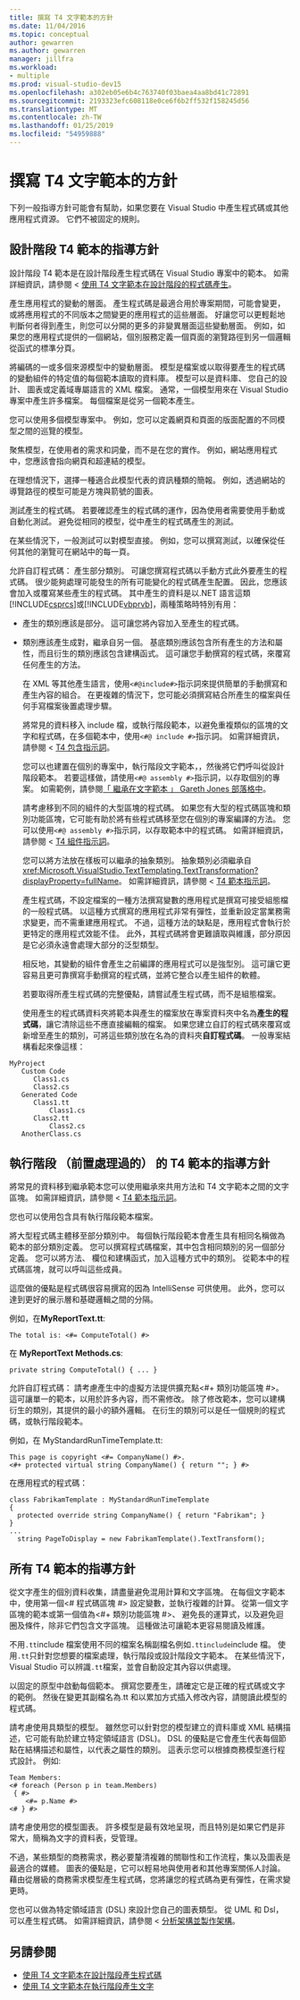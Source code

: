 ```yaml
---
title: 撰寫 T4 文字範本的方針
ms.date: 11/04/2016
ms.topic: conceptual
author: gewarren
ms.author: gewarren
manager: jillfra
ms.workload:
- multiple
ms.prod: visual-studio-dev15
ms.openlocfilehash: a302eb05e6b4c763740f03baea4aa8bd41c72891
ms.sourcegitcommit: 2193323efc608118e0ce6f6b2ff532f158245d56
ms.translationtype: MT
ms.contentlocale: zh-TW
ms.lasthandoff: 01/25/2019
ms.locfileid: "54959888"
---
```

# <a name="guidelines-for-writing-t4-text-templates"></a>撰寫 T4 文字範本的方針
下列一般指導方針可能會有幫助，如果您要在 Visual Studio 中產生程式碼或其他應用程式資源。 它們不被固定的規則。

## <a name="guidelines-for-design-time-t4-templates"></a>設計階段 T4 範本的指導方針
 設計階段 T4 範本是在設計階段產生程式碼在 Visual Studio 專案中的範本。 如需詳細資訊，請參閱 <<c0> [ 使用 T4 文字範本在設計階段的程式碼產生](../modeling/design-time-code-generation-by-using-t4-text-templates.md)。

 產生應用程式的變動的層面。
產生程式碼是最適合用於專案期間，可能會變更，或將應用程式的不同版本之間變更的應用程式的這些層面。 好讓您可以更輕鬆地判斷何者得到產生，則您可以分開的更多的非變異層面這些變動層面。 例如，如果您的應用程式提供的一個網站，個別服務定義一個頁面的瀏覽路徑到另一個邏輯從函式的標準分頁。

 將編碼的一或多個來源模型中的變動層面。
模型是檔案或以取得要產生的程式碼的變動組件的特定值的每個範本讀取的資料庫。 模型可以是資料庫、 您自己的設計、 圖表或定義域專屬語言的 XML 檔案。 通常，一個模型用來在 Visual Studio 專案中產生許多檔案。 每個檔案是從另一個範本產生。

 您可以使用多個模型專案中。 例如，您可以定義網頁和頁面的版面配置的不同模型之間的巡覽的模型。

 聚焦模型，在使用者的需求和詞彙，而不是在您的實作。
例如，網站應用程式中，您應該會指向網頁和超連結的模型。

 在理想情況下，選擇一種適合此模型代表的資訊種類的簡報。 例如，透過網站的導覽路徑的模型可能是方塊與箭號的圖表。

 測試產生的程式碼。
若要確認產生的程式碼的運作，因為使用者需要使用手動或自動化測試。 避免從相同的模型，從中產生的程式碼產生的測試。

 在某些情況下，一般測試可以對模型直接。 例如，您可以撰寫測試，以確保從任何其他的瀏覽可在網站中的每一頁。

 允許自訂程式碼： 產生部分類別。
可讓您撰寫程式碼以手動方式此外要產生的程式碼。 很少能夠處理可能發生的所有可能變化的程式碼產生配置。 因此，您應該會加入或覆寫某些產生的程式碼。 其中產生的資料是以.NET 語言這類[!INCLUDE[csprcs](../data-tools/includes/csprcs_md.md)]或[!INCLUDE[vbprvb](../code-quality/includes/vbprvb_md.md)]，兩種策略時特別有用：

- 產生的類別應該是部分。 這可讓您將內容加入至產生的程式碼。

- 類別應該產生成對，繼承自另一個。 基底類別應該包含所有產生的方法和屬性，而且衍生的類別應該包含建構函式。 這可讓您手動撰寫的程式碼，來覆寫任何產生的方法。

  在 XML 等其他產生語言，使用`<#@include#>`指示詞來提供簡單的手動撰寫和產生內容的組合。 在更複雜的情況下，您可能必須撰寫結合所產生的檔案與任何手寫檔案後置處理步驟。

  將常見的資料移入 include 檔，或執行階段範本，以避免重複類似的區塊的文字和程式碼，在多個範本中，使用`<#@ include #>`指示詞。 如需詳細資訊，請參閱 < [T4 包含指示詞](../modeling/t4-include-directive.md)。

  您可以也建置在個別的專案中，執行階段文字範本，，然後將它們呼叫從設計階段範本。 若要這樣做，請使用`<#@ assembly #>`指示詞，以存取個別的專案。 如需範例，請參閱[「 繼承在文字範本 」 Gareth Jones 部落格中](http://go.microsoft.com/fwlink/?LinkId=208373)。

  請考慮移到不同的組件的大型區塊的程式碼。
  如果您有大型的程式碼區塊和類別功能區塊，它可能有助於將有些程式碼移至您在個別的專案編譯的方法。 您可以使用`<#@ assembly #>`指示詞，以存取範本中的程式碼。 如需詳細資訊，請參閱 < [T4 組件指示詞](../modeling/t4-assembly-directive.md)。

  您可以將方法放在樣板可以繼承的抽象類別。 抽象類別必須繼承自<xref:Microsoft.VisualStudio.TextTemplating.TextTransformation?displayProperty=fullName>。 如需詳細資訊，請參閱 < [T4 範本指示詞](../modeling/t4-template-directive.md)。

  產生程式碼，不設定檔案的一種方法撰寫變數的應用程式是撰寫可接受組態檔的一般程式碼。 以這種方式撰寫的應用程式非常有彈性，並重新設定當業務需求變更，而不需重建應用程式。 不過，這種方法的缺點是，應用程式會執行於更特定的應用程式效能不佳。 此外，其程式碼將會更難讀取與維護，部分原因是它必須永遠會處理大部分的泛型類型。

  相反地，其變動的組件會產生之前編譯的應用程式可以是強型別。 這可讓它更容易且更可靠撰寫手動撰寫的程式碼，並將它整合以產生組件的軟體。

  若要取得所產生程式碼的完整優點，請嘗試產生程式碼，而不是組態檔案。

  使用產生的程式碼資料夾將範本與產生的檔案放在專案資料夾中名為**產生的程式碼**，讓它清除這些不應直接編輯的檔案。 如果您建立自訂的程式碼來覆寫或新增至產生的類別，可將這些類別放在名為的資料夾**自訂程式碼**。 一般專案結構看起來像這樣：

```
MyProject
   Custom Code
      Class1.cs
      Class2.cs
   Generated Code
      Class1.tt
          Class1.cs
      Class2.tt
          Class2.cs
   AnotherClass.cs
```

## <a name="guidelines-for-run-time-preprocessed-t4-templates"></a>執行階段 （前置處理過的） 的 T4 範本的指導方針
 將常見的資料移到繼承範本您可以使用繼承來共用方法和 T4 文字範本之間的文字區塊。 如需詳細資訊，請參閱 < [T4 範本指示詞](../modeling/t4-template-directive.md)。

 您也可以使用包含具有執行階段範本檔案。

 將大型程式碼主體移至部分類別中。
每個執行階段範本會產生具有相同名稱做為範本的部分類別定義。 您可以撰寫程式碼檔案，其中包含相同類別的另一個部分定義。 您可以將方法、 欄位和建構函式，加入這種方式中的類別。 從範本中的程式碼區塊，就可以呼叫這些成員。

 這麼做的優點是程式碼很容易撰寫的因為 IntelliSense 可供使用。 此外，您可以達到更好的展示層和基礎邏輯之間的分隔。

 例如，在**MyReportText.tt**:

 `The total is: <#= ComputeTotal() #>`

 在  **MyReportText Methods.cs**:

 `private string ComputeTotal() { ... }`

 允許自訂程式碼： 請考慮產生中的虛擬方法提供擴充點\<#+ 類別功能區塊 #>。 這可讓單一的範本，以用於許多內容，而不需修改。 除了修改範本，您可以建構衍生的類別，其提供的最小的額外邏輯。 在衍生的類別可以是任一個規則的程式碼，或執行階段範本。

 例如，在 MyStandardRunTimeTemplate.tt:

```
This page is copyright <#= CompanyName() #>.
<#+ protected virtual string CompanyName() { return ""; } #>
```

 在應用程式的程式碼：

```
class FabrikamTemplate : MyStandardRunTimeTemplate
{
  protected override string CompanyName() { return "Fabrikam"; }
}
...
  string PageToDisplay = new FabrikamTemplate().TextTransform();
```

## <a name="guidelines-for-all-t4-templates"></a>所有 T4 範本的指導方針
 從文字產生的個別資料收集，請盡量避免混用計算和文字區塊。 在每個文字範本中，使用第一個\<# 程式碼區塊 #> 設定變數，並執行複雜的計算。 從第一個文字區塊的範本或第一個值為\<#+ 類別功能區塊 #>、 避免長的運算式，以及避免迴圈及條件，除非它們包含文字區塊。 這種做法可讓範本更容易閱讀及維護。

 不用`.tt`include 檔案使用不同的檔案名稱副檔名例如`.ttinclude`include 檔。 使用`.tt`只針對您想要的檔案處理，執行階段或設計階段文字範本。 在某些情況下，Visual Studio 可以辨識`.tt`檔案，並會自動設定其內容以供處理。

 以固定的原型中啟動每個範本。
撰寫您要產生，請確定它是正確的程式碼或文字的範例。 然後在變更其副檔名為.tt 和以累加方式插入修改內容，請閱讀此模型的程式碼。

 請考慮使用具類型的模型。
雖然您可以針對您的模型建立的資料庫或 XML 結構描述，它可能有助於建立特定領域語言 (DSL)。 DSL 的優點是它會產生代表每個節點在結構描述和屬性，以代表之屬性的類別。 這表示您可以根據商務模型進行程式設計。 例如: 

```
Team Members:
<# foreach (Person p in team.Members)
 { #>
    <#= p.Name #>
<# } #>
```

 請考慮使用您的模型圖表。
許多模型是最有效地呈現，而且特別是如果它們是非常大，簡稱為文字的資料表，受管理。

 不過，某些類型的商務需求，務必要釐清複雜的關聯性和工作流程，集以及圖表是最適合的媒體。 圖表的優點是，它可以輕易地與使用者和其他專案關係人討論。 藉由從層級的商務需求模型產生程式碼，您將讓您的程式碼為更有彈性，在需求變更時。

 您也可以做為特定領域語言 (DSL) 來設計您自己的圖表類型。 從 UML 和 Dsl，可以產生程式碼。 如需詳細資訊，請參閱 <<c0> [ 分析架構並製作架構](../modeling/analyze-and-model-your-architecture.md)。

## <a name="see-also"></a>另請參閱

- [使用 T4 文字範本在設計階段產生程式碼](../modeling/design-time-code-generation-by-using-t4-text-templates.md)
- [使用 T4 文字範本在執行階段產生文字](../modeling/run-time-text-generation-with-t4-text-templates.md)
